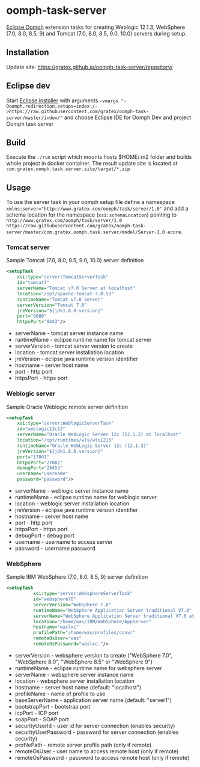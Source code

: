 # oomph-task-server
[Eclipse Oomph](https://projects.eclipse.org/projects/tools.oomph) extension tasks for creating Weblogic 12.1.3, WebSphere (7.0, 8.0, 8.5, 9) and Tomcat (7.0, 8.0, 8.5, 9.0, 10.0) servers during setup.

## Installation
Update site: https://gratex.github.io/oomph-task-server/repository/

## Eclipse dev
Start [Eclipse installer](https://wiki.eclipse.org/Eclipse_Installer) with arguments `-vmargs "-Doomph.redirection.setups=index:/->https://raw.githubusercontent.com/gratex/oomph-task-server/master/index/"` and choose Eclipse IDE for Oomph Dev and project Oomph task server

## Build
Execute the `./run` script which mounts hosts $HOME/.m2 folder and builds whole project in docker container. The result update site is located at `com.gratex.oomph.task.server.site/target/*.zip`

## Usage
To use the server task in your oomph setup file define a namespace `xmlns:server="http://www.gratex.com/oomph/task/server/1.0"` and add a schema location for the namespace (`xsi:schemaLocation`) pointing to `http://www.gratex.com/oomph/task/server/1.0 https://raw.githubusercontent.com/gratex/oomph-task-server/master/com.gratex.oomph.task.server/model/Server-1.0.ecore`.  

### Tomcat server
Sample Tomcat (7.0, 8.0, 8.5, 9.0, 10.0) server definition

```xml
<setupTask
    xsi:type="server:TomcatServerTask"
    id="tomcat7"
    serverName="Tomcat v7.0 Server at localhost"
    location="/opt/apache-tomcat-7.0.53"
    runtimeName="Tomcat v7.0 Server"
    serverVersion="Tomcat 7.0"
    jreVersion="${jdk1.8.0.version}"
    port="9080"
    httpsPort="9443"/>
```

 * serverName - tomcat server instance name
 * runtimeName - eclipse runtime name for tomcat server
 * serverVersion - tomcat server version to create
 * location - tomcat server installation location
 * jreVersion - eclipse java runtime version identifier
 * hostname - server host name
 * port - http port
 * httpsPort - https port


### Weblogic server
Sample Oracle Weblogic remote server definition

```xml
<setupTask
    xsi:type="server:WeblogicServerTask"
    id="weblogic12c13"
    serverName="Oracle WebLogic Server 12c (12.1.3) at localhost"
    location="/opt/runtimes/wls/wls1213"
    runtimeName="Oracle WebLogic Server 12c (12.1.3)"
    jreVersion="${jdk1.8.0.version}"
    port="17001"
    httpsPort="27002"
    debugPort="28453"
    username="username"
    password="password"/>
```

 * serverName - weblogic server instance name
 * runtimeName - eclipse runtime name for weblogic server
 * location - weblogic server installation location
 * jreVersion - eclipse java runtime version identifier
 * hostname - server host name
 * port - http port
 * httpsPort - https port
 * debugPort - debug port
 * username - username to access server
 * password - username password

### WebSphere
Sample IBM WebSphere (7.0, 8.0, 8.5, 9) server definition

```xml
<setupTask
          xsi:type="server:WebsphereServerTask"
          id="websphere70"
          serverVersion="WebSphere 7.0"
          runtimeName="WebSphere Application Server traditional V7.0"
          serverName="WebSphere Application Server traditional V7.0 at waslxc"
          location="/home/was/IBM/WebSphere/AppServer"
          hostname="waslxc"
          profilePath="/home/was/profiles/conv/"
          remoteOsUser="was"
          remoteOsPassword="waslxc."/>
```

* serverVersion - websphere version to create ("WebSphere 7.0", "WebSphere 8.0", "WebSphere 8.5" or "WebSphere 9")
* runtimeName - eclipse runtime name for websphere server
* serverName - websphere server instance name
* location - websphere server installation location
* hostname - server host name (default: "localhost")
* profileName - name of profile to use
* baseServerName - application server name (default: "server1")
* bootstrapPort - bootstrap port
* icpPort - ICP port
* soapPort - SOAP port
* securityUserId - user id for server connection (enables security)
* securityUserPassword - password for server connection (enables security)
* profilePath - remote server profile path (only if remote)
* remoteOsUser - user name to access remote host (only if remote)
* remoteOsPassword - password to access remote host (only if remote)
